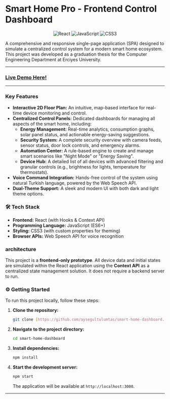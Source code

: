 # Smart Home Pro - Frontend Control Dashboard

<p align="center">
  <img src="https://img.shields.io/badge/React-20232A?style=for-the-badge&logo=react&logoColor=61DAFB" alt="React"/>
  <img src="https://img.shields.io/badge/JavaScript-F7DF1E?style=for-the-badge&logo=javascript&logoColor=black" alt="JavaScript"/>
  <img src="https://img.shields.io/badge/CSS3-1572B6?style=for-the-badge&logo=css3&logoColor=white" alt="CSS3"/>
</p>

A comprehensive and responsive single-page application (SPA) designed to simulate a centralized control system for a modern smart home ecosystem. This project was developed as a graduation thesis for the Computer Engineering Department at Erciyes University.

---

###  **[Live Demo Here!]()**

---

###  Key Features

-   **Interactive 2D Floor Plan:** An intuitive, map-based interface for real-time device monitoring and control.
-   **Centralized Control Panels:** Dedicated dashboards for managing all aspects of the smart home, including:
    -   **Energy Management:** Real-time analytics, consumption graphs, solar panel status, and actionable energy-saving suggestions.
    -   **Security System:** A complete security overview with camera feeds, sensor status, door lock controls, and emergency alarms.
    -   **Automation Center:** A rule-based engine to create and manage smart scenarios like "Night Mode" or "Energy Saving".
    -   **Device Hub:** A detailed list of all devices with advanced filtering and granular controls (e.g., brightness for lights, temperature for thermostats).
-   **Voice Command Integration:** Hands-free control of the system using natural Turkish language, powered by the Web Speech API.
-   **Dual-Theme Support:** A sleek and modern UI with both dark and light theme options.

### 🛠️ Tech Stack

-   **Frontend:** React (with Hooks & Context API)
-   **Programming Language:** JavaScript (ES6+)
-   **Styling:** CSS3 (with custom properties for theming)
-   **Browser APIs:** Web Speech API for voice recognition

###  architecture

This project is a **frontend-only prototype**. All device data and initial states are simulated within the React application using the **Context API** as a centralized state management solution. It does not require a backend server to run.

### ⚙️ Getting Started

To run this project locally, follow these steps:

1.  **Clone the repository:**
    ```bash
    git clone [https://github.com/aysegultulumtas/smart-home-dashboard.git](https://github.com/aysegultulumtas/smart-home-dashboard.git)
    ```
2.  **Navigate to the project directory:**
    ```bash
    cd smart-home-dashboard
    ```
3.  **Install dependencies:**
    ```bash
    npm install
    ```
4.  **Start the development server:**
    ```bash
    npm start
    ```
    The application will be available at `http://localhost:3000`.

---

